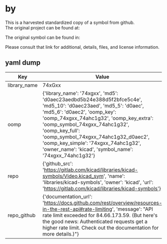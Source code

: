 #  by   
This is a harvested standardized copy of a symbol from github.  
The original project can be found at:  
  
The original symbol can be found in:

Please consult that link for additional, details, files, and license information.  
## yaml dump  
| Key | Value |  
| --- | --- |  
| library_name | 74xGxx |  
| oomp | {'library_name': '74xgxx', 'md5': 'd0aec23aedbd5b24e388d5f2bfce5c4e', 'md5_10': 'd0aec23aed', 'md5_5': 'd0aec', 'md5_6': 'd0aec2', 'oomp_key': 'oomp_74xgxx_74ahc1g32', 'oomp_key_extra': 'oomp_symbol_74xgxx_74ahc1g32', 'oomp_key_full': 'oomp_symbol_74xgxx_74ahc1g32_d0aec2', 'oomp_key_simple': '74xgxx_74ahc1g32', 'owner_name': 'kicad', 'symbol_name': '74xgxx_74ahc1g32'} |  
| repo | {'github_src': 'https://gitlab.com/kicad/libraries/kicad-symbols/Video.kicad_sym', 'name': 'libraries/kicad-symbols', 'owner': 'kicad', 'url': 'https://gitlab.com/kicad/libraries/kicad-symbols'} |  
| repo_github | {'documentation_url': 'https://docs.github.com/rest/overview/resources-in-the-rest-api#rate-limiting', 'message': "API rate limit exceeded for 84.66.173.59. (But here's the good news: Authenticated requests get a higher rate limit. Check out the documentation for more details.)"} |  

